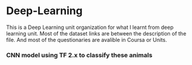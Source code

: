# Deep-Learning
This is a Deep Learning unit organization for what I learnt from deep learning unit. Most of the dataset links are between the description of the file. And most of the questionaries are avalible in Coursa or Units.
### CNN model using TF 2.x to classify these animals

